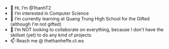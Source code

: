 - 👋 Hi, I’m @1hanhT2
- 👀 I’m interested in Computer Science
- 🌱 I’m currently learning at Quang Trung High School for the Gifted (although I'm not gifted)
- 💞️ I’m NOT looking to collaborate on everything, because I don't have the skillset (yet) to do any kind of projects
- 📫 Reach me @ thethanheffe.ct.ws

<!---
1hanhT2/1hanhT2 is a ✨ special ✨ repository because its `README.md` (this file) appears on your GitHub profile.
You can click the Preview link to take a look at your changes.
--->
